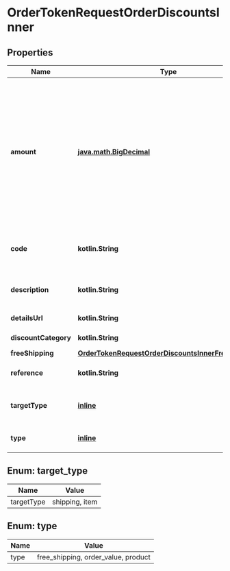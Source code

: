 
# OrderTokenRequestOrderDiscountsInner

## Properties
Name | Type | Description | Notes
------------ | ------------- | ------------- | -------------
**amount** | [**java.math.BigDecimal**](java.math.BigDecimal.md) | El monto total del descuento de la orden. Deberá estar expresado en centavos, por ejemplo si el monto es $10.00 estará representado como 1000 lo que significa 10 dólares 0 centavos. | 
**code** | **kotlin.String** | El código del descuento que se aplicara en la orden | 
**description** | **kotlin.String** | La descripción del descuento |  [optional]
**detailsUrl** | **kotlin.String** | URL del descuento |  [optional]
**discountCategory** | **kotlin.String** | Categoría del descuento |  [optional]
**freeShipping** | [**OrderTokenRequestOrderDiscountsInnerFreeShipping**](OrderTokenRequestOrderDiscountsInnerFreeShipping.md) |  |  [optional]
**reference** | **kotlin.String** | Referencia del descuento |  [optional]
**targetType** | [**inline**](#TargetType) | Componente donde se aplicó el descuento |  [optional]
**type** | [**inline**](#Type) | Tipo del descuento aplicado |  [optional]


<a id="TargetType"></a>
## Enum: target_type
Name | Value
---- | -----
targetType | shipping, item


<a id="Type"></a>
## Enum: type
Name | Value
---- | -----
type | free_shipping, order_value, product



